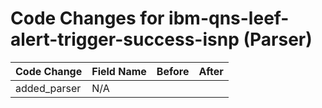 # Code Changes for ibm-qns-leef-alert-trigger-success-isnp (Parser)

| Code Change | Field Name | Before | After |
|-------------|------------|--------|-------|
| added_parser | N/A |  |  |